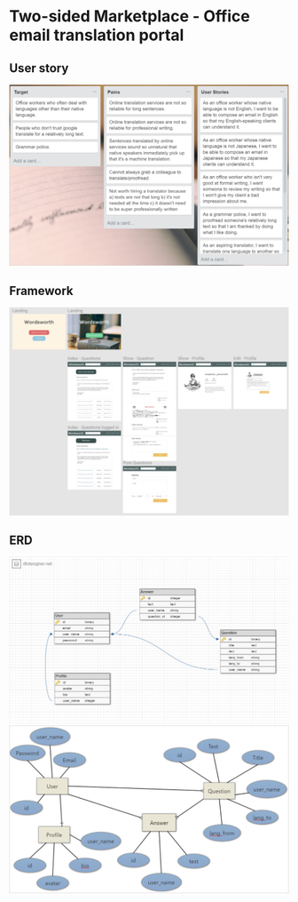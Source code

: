 # Two-sided Marketplace - Office email translation portal

## User story

[![Trello link](https://github.com/okichan/wordsworth/blob/master/app/assets/images/userstory.PNG)](https://trello.com/b/taAJv1hw)

## Framework

[![Figma link](https://github.com/okichan/wordsworth/blob/master/app/assets/images/figma.PNG "Figma")](https://www.figma.com/file/DOENyU8PeCqCaMp0RDLROemX/Wordsworth)


## ERD

![DBdesigner](app/assets/images/erd.png "DBdesigner")
![SmartDraw](app/assets/images/erd2.png "SmartDraw")
